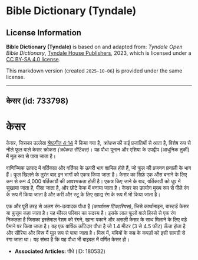 # Bible Dictionary (Tyndale)

## License Information

**Bible Dictionary (Tyndale)** is based on and adapted from: _Tyndale Open Bible Dictionary_, [Tyndale House Publishers](https://tyndaleopenresources.com/), 2023, which is licensed under a [CC BY-SA 4.0 license](https://creativecommons.org/licenses/by-sa/4.0/legalcode.en).

This markdown version (created `2025-10-06`) is provided under the same license.



--------------------------------

## केसर (id: 733798)

केसर
====

केसर, जिसका उल्लेख [श्रेष्ठगीत 4:14](https://ref.ly/Song4:14) में किया गया है, *क्रोकस* की कई प्रजातियों से आता है, विशेष रूप से नीले फूल वाले केसर क्रोकस *(क्रोकस सैटिवस)*। यह पौधा यूनान और एशिया के उपद्वीप (आधुनिक तुर्की) मैं मूल रूप से पाया जाता है।

वाणिज्यिक उत्पाद में वर्तिकाग्र और वर्तिका के ऊपरी भाग शामिल होते हैं, जो फूल की प्रजनन प्रणाली के भाग हैं। फूल खिलने के तुरंत बाद इन भागों को एकत्र किया जाता है। केसर का सिर्फ़ एक औंस बनाने के लिए कम से कम 4,000 वर्तिकाग्रौं की आवश्यकता होती है। एकत्र किए जाने के बाद, वर्तिकाग्रौं को धूप में सुखाया जाता है, पीसा जाता है, और छोटे केक में बनाया जाता है। केसर का उपयोग मुख्य रूप से पीले रंग के रूप में किया जाता है और करी और स्टू के लिए खाद्य रंग के रूप में भी किया जाता है।

एक और पूरी तरह से अलग रंग\-उत्पादक पौधा है *(कार्थामस टिंक्टरियस)*, जिसे कार्थामाइन, बास्टर्ड केसर या कुसुम कहा जाता है। यह थीस्ल परिवार का सदस्य है। इसके लाल फूलों वाले हिस्से से एक रंग निकलता है जिसका इस्तेमाल रेशम को रंगने, खाना पकाने और असली केसर के साथ मिलाने के लिए बड़े पैमाने पर किया जाता है। यह एक वार्षिक काँटेदार पौधा है जो 1\.4 मीटर (3 से 4\.5 फीट) ऊँचा होता है और सीरिया और मिस्र मैं मूल रूप से पाया जाता है। मिस्र में, ममियों के कब्र के कपड़ों को इसी सामग्री से रंगा जाता था। यह संभव है कि यह पौधा भी बाइबल में वर्णित केसर हो।

* **Associated Articles:** पौधे (ID: 180532)


